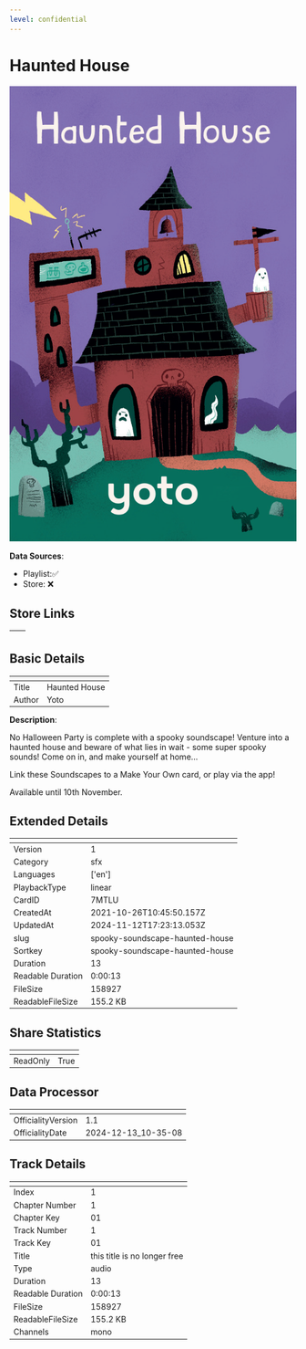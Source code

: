 ```yaml
---
level: confidential
---
```

# Haunted House

![card_[7MTLU].png](../../img/cards/card_[7MTLU].png)

**Data Sources**: 

- Playlist:✅
- Store: ❌


## Store Links

| <!-- --> | <!-- --> |
| - | - |


## Basic Details

| <!-- --> | <!-- --> |
| - | - |
| Title | Haunted House |
| Author | Yoto |

**Description**:

No Halloween Party is complete with a spooky soundscape! Venture into a haunted house and beware of what lies in wait - some super spooky sounds! Come on in, and make yourself at home...

Link these Soundscapes to a Make Your Own card, or play via the app!

Available until 10th November. 


## Extended Details

| <!-- --> | <!-- --> |
| - | - |
| Version | 1 |
| Category | sfx |
| Languages | ['en'] |
| PlaybackType | linear |
| CardID | 7MTLU |
| CreatedAt | 2021-10-26T10:45:50.157Z |
| UpdatedAt | 2024-11-12T17:23:13.053Z |
| slug | spooky-soundscape-haunted-house |
| Sortkey | spooky-soundscape-haunted-house |
| Duration | 13 |
| Readable Duration | 0:00:13 |
| FileSize | 158927 |
| ReadableFileSize | 155.2 KB |


## Share Statistics

| <!-- --> | <!-- --> |
| - | - |
| ReadOnly | True |


## Data Processor

| <!-- --> | <!-- --> |
| - | - |
| OfficialityVersion | 1.1
| OfficialityDate | 2024-12-13_10-35-08


## Track Details

| <!-- --> | <!-- --> |
| - | - |
| Index | 1 |
| Chapter Number | 1 |
| Chapter Key | 01 |
| Track Number | 1 |
| Track Key | 01 |
| Title | this title is no longer free |
| Type | audio |
| Duration | 13 |
| Readable Duration | 0:00:13 |
| FileSize | 158927 |
| ReadableFileSize | 155.2 KB |
| Channels | mono |

